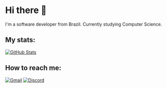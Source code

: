 # Hi there 👋

I'm a software developer from Brazil. Currently studying Computer Science.

## My stats:
[![GitHub Stats](https://github-readme-stats.vercel.app/api?username=Lexizz7&show_icons=true&count_private=true&theme=tokyonight&bg_color=00000000&hide_border=true "GitHub Stats")](#)

## How to reach me:
[![Gmail](https://img.shields.io/badge/Gmail-D14836?style=for-the-badge&logo=gmail&logoColor=white "edmarm7080@gmail.com")](mailto:edmarm7080@gmail.com)
[![Discord](https://img.shields.io/badge/Discord-7289DA?style=for-the-badge&logo=discord&logoColor=white "Discord")](https://discordapp.com/users/276733826569338880/)
